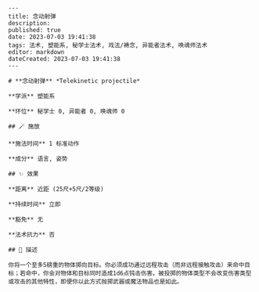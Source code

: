 
    ---
    title: 念动射弹
    description: 
    published: true
    date: 2023-07-03 19:41:38
    tags: 法术, 塑能系, 秘学士法术, 戏法/祷念, 异能者法术, 唤魂师法术
    editor: markdown
    dateCreated: 2023-07-03 19:41:38
    ---

    # **念动射弹** *Telekinetic projectile*

    **学派** 塑能系 

    **环位** 秘学士 0, 异能者 0, 唤魂师 0

    ## 🪄 施放

    **施法时间** 1 标准动作

    **成分** 语言, 姿势

    ## ✨ 效果  

    **距离** 近距 (25尺+5尺/2等级)  

    **持续时间** 立即 

    **豁免** 无

    **法术抗力** 否

    ## 📖 描述

    你将一个至多5磅重的物体掷向目标。你必须成功通过远程攻击（而非远程接触攻击）来命中目标；若命中，你会对物体和目标同时造成1d6点钝击伤害。被投掷的物体类型不会改变伤害类型或攻击的其他特性，即便你以此方式抛掷武器或魔法物品也是如此。
    